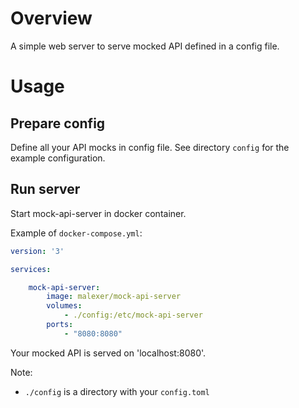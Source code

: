 # Overview

A simple web server to serve mocked API defined in a config file.

# Usage

## Prepare config

Define all your API mocks in config file. See directory `config` for the
example configuration.

## Run server

Start mock-api-server in docker container.

Example of `docker-compose.yml`:

```yaml
version: '3'

services:

    mock-api-server:
        image: malexer/mock-api-server
        volumes:
            - ./config:/etc/mock-api-server
        ports:
            - "8080:8080"
```

Your mocked API is served on 'localhost:8080'.

Note:
* `./config` is a directory with your `config.toml`
